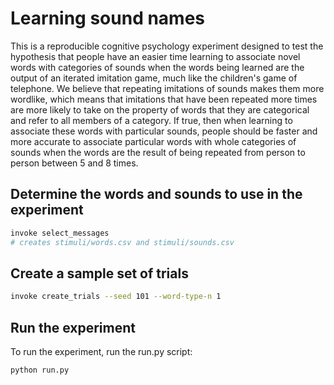 # Learning sound names

This is a reproducible cognitive psychology experiment designed to test the hypothesis that people have an easier time learning to associate novel words with categories of sounds when the words being learned are the output of an iterated imitation game, much like the children's game of telephone. We believe that repeating imitations of sounds makes them more wordlike, which means that imitations that have been repeated more times are more likely to take on the property of words that they are categorical and refer to all members of a category. If true, then when learning to associate these words with particular sounds, people should be faster and more accurate to associate particular words with whole categories of sounds when the words are the result of being repeated from person to person between 5 and 8 times.

## Determine the words and sounds to use in the experiment

```bash
invoke select_messages
# creates stimuli/words.csv and stimuli/sounds.csv
```

## Create a sample set of trials

```bash
invoke create_trials --seed 101 --word-type-n 1
```

## Run the experiment

To run the experiment, run the run.py script:

```bash
python run.py
```
